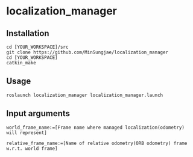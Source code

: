 # localization_manager

## Installation
```
cd [YOUR_WORKSPACE]/src
git clone https://github.com/MinSungjae/localization_manager
cd [YOUR_WORKSPACE]
catkin_make
```

## Usage 
```
roslaunch localization_manager localization_manager.launch
```

## Input arguments
```
world_frame_name:=[Frame name where managed localization(odometry) will represent]

relative_frame_name:=[Name of relative odometry(ORB odometry) frame w.r.t. world frame]
```